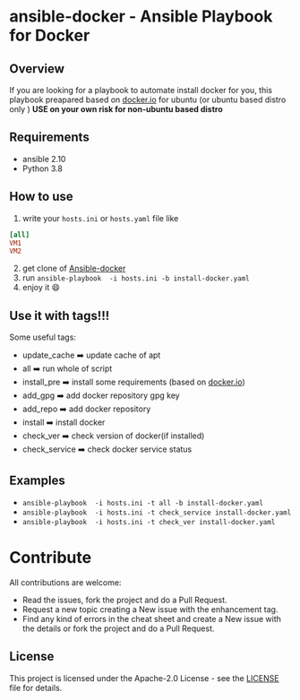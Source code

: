 # ansible-docker - Ansible Playbook for Docker

## Overview

If you are looking for a playbook to automate install docker for you, this playbook preapared based on [docker.io](https://docs.docker.com/engine/install/ubuntu/) for ubuntu (or ubuntu based distro only )
**USE on your own risk for non-ubuntu based distro**

## Requirements

- ansible 2.10
- Python 3.8

## How to use 

1. write your `hosts.ini` or `hosts.yaml` file like 

```ini
[all]
VM1 
VM2
```

2. get clone of   [Ansible-docker](https://github.com/mi-alkhamis/docker-ansible.git)
3. run `ansible-playbook  -i hosts.ini -b install-docker.yaml`
4. enjoy it :smile:



## Use it with tags!!!

Some useful tags:

- update_cache :arrow_right: update cache of apt
- all :arrow_right: run whole of script
- install_pre :arrow_right:  install some requirements (based on  [docker.io]())
- add_gpg :arrow_right:  add docker repository gpg key
- add_repo :arrow_right: add docker repository
- install :arrow_right: install docker
- check_ver :arrow_right: check version of docker(if installed)
- check_service :arrow_right: check docker service status

## Examples

-  `ansible-playbook  -i hosts.ini -t all -b install-docker.yaml`
-  `ansible-playbook  -i hosts.ini -t check_service install-docker.yaml`
- `ansible-playbook  -i hosts.ini -t check_ver install-docker.yaml`

# Contribute

All contributions are welcome:

- Read the issues, fork the project and do a Pull Request.
- Request a new topic creating a New issue with the enhancement tag.
- Find any kind of errors in the cheat sheet and create a New issue with the details or fork the project and do a Pull Request.



## License

This project is licensed under the Apache-2.0 License  - see the [LICENSE](https://github.com/mi-alkhamis/docker-ansible/blob/main/LICENSE) file for details.

